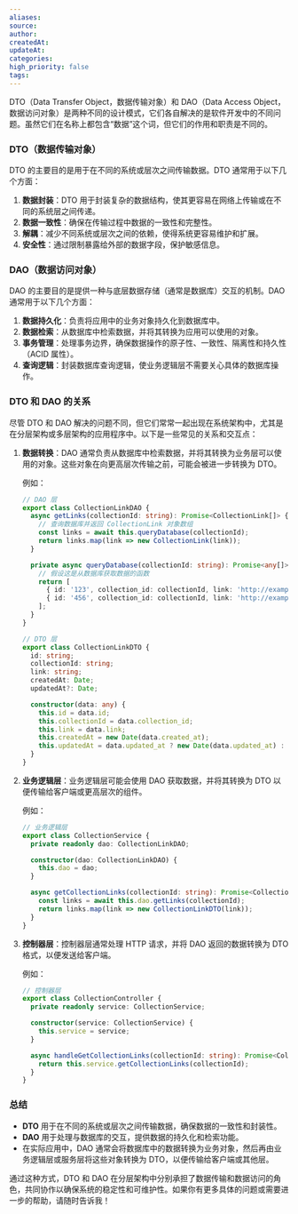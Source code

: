 ```yaml
---
aliases: 
source: 
author: 
createdAt: 
updateAt: 
categories: 
high_priority: false
tags:
---
```

DTO（Data Transfer Object，数据传输对象）和 DAO（Data Access Object，数据访问对象）是两种不同的设计模式，它们各自解决的是软件开发中的不同问题。虽然它们在名称上都包含“数据”这个词，但它们的作用和职责是不同的。

### DTO（数据传输对象）
DTO 的主要目的是用于在不同的系统或层次之间传输数据。DTO 通常用于以下几个方面：

1. **数据封装**：DTO 用于封装复杂的数据结构，使其更容易在网络上传输或在不同的系统层之间传递。
2. **数据一致性**：确保在传输过程中数据的一致性和完整性。
3. **解耦**：减少不同系统或层次之间的依赖，使得系统更容易维护和扩展。
4. **安全性**：通过限制暴露给外部的数据字段，保护敏感信息。

### DAO（数据访问对象）
DAO 的主要目的是提供一种与底层数据存储（通常是数据库）交互的机制。DAO 通常用于以下几个方面：

1. **数据持久化**：负责将应用中的业务对象持久化到数据库中。
2. **数据检索**：从数据库中检索数据，并将其转换为应用可以使用的对象。
3. **事务管理**：处理事务边界，确保数据操作的原子性、一致性、隔离性和持久性（ACID 属性）。
4. **查询逻辑**：封装数据库查询逻辑，使业务逻辑层不需要关心具体的数据库操作。

### DTO 和 DAO 的关系
尽管 DTO 和 DAO 解决的问题不同，但它们常常一起出现在系统架构中，尤其是在分层架构或多层架构的应用程序中。以下是一些常见的关系和交互点：

1. **数据转换**：DAO 通常负责从数据库中检索数据，并将其转换为业务层可以使用的对象。这些对象在向更高层次传输之前，可能会被进一步转换为 DTO。
   
   例如：
   ```typescript
   // DAO 层
   export class CollectionLinkDAO {
     async getLinks(collectionId: string): Promise<CollectionLink[]> {
       // 查询数据库并返回 CollectionLink 对象数组
       const links = await this.queryDatabase(collectionId);
       return links.map(link => new CollectionLink(link));
     }

     private async queryDatabase(collectionId: string): Promise<any[]> {
       // 假设这是从数据库获取数据的函数
       return [
         { id: '123', collection_id: collectionId, link: 'http://example.com/link1', created_at: '2024-09-11T19:24:00Z', updated_at: '2024-09-11T19:24:00Z' },
         { id: '456', collection_id: collectionId, link: 'http://example.com/link2', created_at: '2024-09-11T19:24:00Z', updated_at: '2024-09-11T19:24:00Z' }
       ];
     }
   }

   // DTO 层
   export class CollectionLinkDTO {
     id: string;
     collectionId: string;
     link: string;
     createdAt: Date;
     updatedAt?: Date;

     constructor(data: any) {
       this.id = data.id;
       this.collectionId = data.collection_id;
       this.link = data.link;
       this.createdAt = new Date(data.created_at);
       this.updatedAt = data.updated_at ? new Date(data.updated_at) : undefined;
     }
   }
   ```

2. **业务逻辑层**：业务逻辑层可能会使用 DAO 获取数据，并将其转换为 DTO 以便传输给客户端或更高层次的组件。

   例如：
   ```typescript
   // 业务逻辑层
   export class CollectionService {
     private readonly dao: CollectionLinkDAO;

     constructor(dao: CollectionLinkDAO) {
       this.dao = dao;
     }

     async getCollectionLinks(collectionId: string): Promise<CollectionLinkDTO[]> {
       const links = await this.dao.getLinks(collectionId);
       return links.map(link => new CollectionLinkDTO(link));
     }
   }
   ```

3. **控制器层**：控制器层通常处理 HTTP 请求，并将 DAO 返回的数据转换为 DTO 格式，以便发送给客户端。

   例如：
   ```typescript
   // 控制器层
   export class CollectionController {
     private readonly service: CollectionService;

     constructor(service: CollectionService) {
       this.service = service;
     }

     async handleGetCollectionLinks(collectionId: string): Promise<CollectionLinkDTO[]> {
       return this.service.getCollectionLinks(collectionId);
     }
   }
   ```

### 总结
- **DTO** 用于在不同的系统或层次之间传输数据，确保数据的一致性和封装性。
- **DAO** 用于处理与数据库的交互，提供数据的持久化和检索功能。
- 在实际应用中，DAO 通常会将数据库中的数据转换为业务对象，然后再由业务逻辑层或服务层将这些对象转换为 DTO，以便传输给客户端或其他层。

通过这种方式，DTO 和 DAO 在分层架构中分别承担了数据传输和数据访问的角色，共同协作以确保系统的稳定性和可维护性。如果你有更多具体的问题或需要进一步的帮助，请随时告诉我！